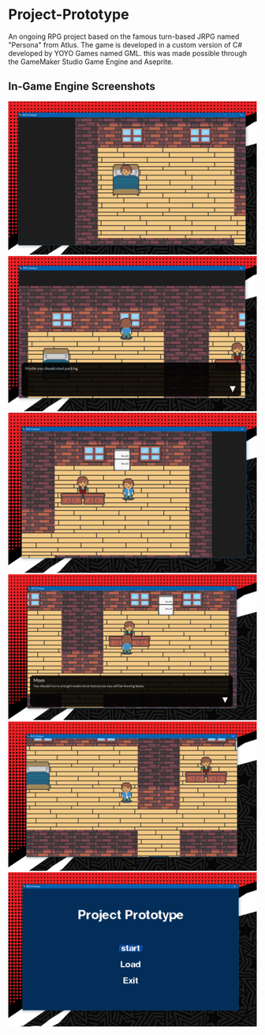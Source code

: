 # Project-Prototype
An ongoing RPG project based on the famous turn-based JRPG named "Persona" from Atlus. The game is developed in a custom version of C# developed by YOYO Games named GML. this was made possible through the GameMaker Studio Game Engine and Aseprite. 

## In-Game Engine Screenshots
![](/Assets/Samples/1.png)
![](/Assets/Samples/2.png)
![](/Assets/Samples/3.png)
![](/Assets/Samples/4.png)
![](/Assets/Samples/5.png)
![](/Assets/Samples/6.png)
